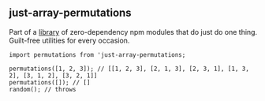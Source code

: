 ## just-array-permutations

Part of a [library](../../../../) of zero-dependency npm modules that do just do one thing.
Guilt-free utilities for every occasion.

```
import permutations from 'just-array-permutations;

permutations([1, 2, 3]); // [[1, 2, 3], [2, 1, 3], [2, 3, 1], [1, 3, 2], [3, 1, 2], [3, 2, 1]]
permutations([]); // []
random(); // throws
```
